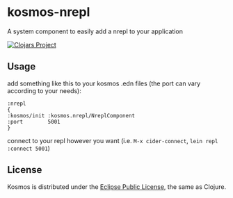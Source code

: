 # kosmos-nrepl

A system component to easily add a nrepl to your application

[![Clojars Project](https://img.shields.io/clojars/v/kosmos/kosmos-nrepl.svg)](https://clojars.org/kosmos/kosmos-nrepl)

## Usage

add something like this to your kosmos .edn files (the port can vary according to your needs):

```
:nrepl
{
:kosmos/init :kosmos.nrepl/NreplComponent
:port        5001
}
```

connect to your repl however you want (i.e. `M-x cider-connect`, `lein repl :connect 5001`)

## License

Kosmos is distributed under the [Eclipse Public License](http://opensource.org/licenses/eclipse-1.0.php), the same as Clojure.